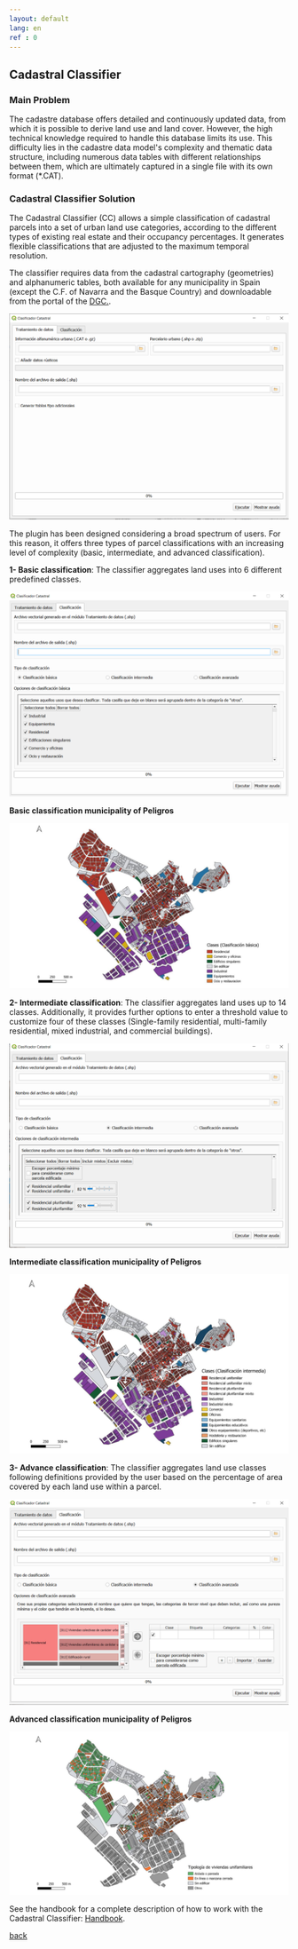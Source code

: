 ```yaml
---
layout: default
lang: en
ref : 0
---
```


## Cadastral Classifier

### Main Problem

The cadastre database offers detailed and continuously updated data, from which it is possible to derive land use and land cover. However, the high technical knowledge required to handle this database limits its use. This difficulty lies in the cadastre data model's complexity and thematic data structure, including numerous data tables with different relationships between them, which are ultimately captured in a single file with its own format (*.CAT).  

### Cadastral Classifier Solution 

The Cadastral Classifier (CC) allows a simple classification of cadastral parcels into a set of urban land use categories, according to the different types of existing real estate and their occupancy percentages. It generates flexible classifications that are adjusted to the maximum temporal resolution. 

The classifier requires data from the cadastral cartography (geometries) and alphanumeric tables, both available for any municipality in Spain (except the C.F. of Navarra and the Basque Country) and downloadable from the portal of the [DGC.](http://www.sedecatastro.gob.es/).

[![datos](datos.png)](./datos_fig.html "Redirect to homepage")

The plugin has been designed considering a broad spectrum of users. For this reason, it offers three types of parcel classifications with an increasing level of complexity (basic, intermediate, and advanced classification).

**1- Basic classification**: The classifier aggregates land uses into 6 different predefined classes.
  
[![datos basica](datos_basica.png)](./datos_basica_fig.html "Redirect to homepage") 

**Basic classification municipality of Peligros**

[![basica](cl_b.PNG)](basic.html "Redirect to homepage")

**2- Intermediate classification**: The classifier aggregates land uses up to 14 classes. Additionally, it provides further options to enter a threshold value to customize four of these classes (Single-family residential, multi-family residential, mixed industrial, and commercial buildings).


[![datos intermedio](datos_intermedia.png)](./datos_intermedio_fig.html "Redirect to homepage")


**Intermediate classification municipality of Peligros**


[![Intemedia](cl_in.PNG)](./intermediate.html "Redirect to homepage")


**3- Advance classification**: The classifier aggregates land use classes following definitions provided by the user based on the percentage of area covered by each land use within a parcel.

[![datos avanzada](datos_avanzada.png)](./datos_avanzados_fig.html "Redirect to homepage")

**Advanced classification municipality of Peligros**

[![avanzada](cl_ad.png)](./advance.html "Redirect to homepage")

See the handbook for a complete description of how to work with the Cadastral Classifier: [Handbook](https://github.com/TransUrban-UAH/Cadastral_Classifier/blob/main/manual_de_usuario.pdf).

[back](./)